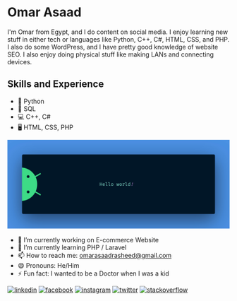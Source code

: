 # Omar Asaad
I'm Omar from Egypt, and I do content on social media. I enjoy learning new stuff in either tech or languages like Python, C++, C#, HTML, CSS, and PHP. I also do some WordPress, and I have pretty good knowledge of website SEO. I also enjoy doing physical stuff like making LANs and connecting devices.

## Skills and Experience
* 🐍 Python
* 💾 SQL
* 💻 C++, C#
* 🖥️ HTML, CSS, PHP
  
![Design and Development](https://github.com/OmarAsaadSayed/OmarAsaadSayed/blob/51b35a55b5b8bc79f48d616cc8ff34c8d8d9754f/banner.jpg)

- 🔭 I’m currently working on E-commerce Website 
- 🌱 I’m currently learning PHP / Laravel 
- 📫 How to reach me: omarasaadrasheed@gmail.com 
- 😄 Pronouns: He/Him 
- ⚡ Fun fact: I wanted to be a Doctor when I was a kid 


[<img src='https://cdn.jsdelivr.net/npm/simple-icons@3.0.1/icons/linkedin.svg' alt='linkedin' height='40'>](https://www.linkedin.com/in/omar-asaad-16585b203/)  [<img src='https://cdn.jsdelivr.net/npm/simple-icons@3.0.1/icons/facebook.svg' alt='facebook' height='40'>](https://www.facebook.com/omar.asaad.9041)  [<img src='https://cdn.jsdelivr.net/npm/simple-icons@3.0.1/icons/instagram.svg' alt='instagram' height='40'>](https://www.instagram.com/iamomarelsharif/)  [<img src='https://cdn.jsdelivr.net/npm/simple-icons@3.0.1/icons/twitter.svg' alt='twitter' height='40'>](https://twitter.com/@OmarAsaadRashe1)  [<img src='https://cdn.jsdelivr.net/npm/simple-icons@3.0.1/icons/stackoverflow.svg' alt='stackoverflow' height='40'>](https://stackoverflow.com/users/21497916/omar-asaad-sayed)  

